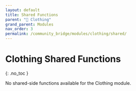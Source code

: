 ```yaml
---
layout: default
title: Shared Functions
parent: "👔 Clothing"
grand_parent: Modules
nav_order: 3
permalink: /community_bridge/modules/clothing/shared/
---
```


# Clothing Shared Functions
{: .no_toc }

No shared-side functions available for the Clothing module.
